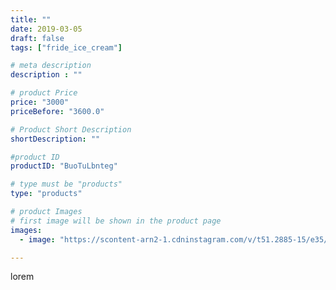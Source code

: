 ```yaml
---
title: ""
date: 2019-03-05
draft: false
tags: ["fride_ice_cream"]

# meta description
description : ""

# product Price
price: "3000"
priceBefore: "3600.0"

# Product Short Description
shortDescription: ""

#product ID
productID: "BuoTuLbnteg"

# type must be "products"
type: "products"

# product Images
# first image will be shown in the product page
images:
  - image: "https://scontent-arn2-1.cdninstagram.com/v/t51.2885-15/e35/52644965_1052676134937481_5475041543885688116_n.jpg?se=7&tp=1&_nc_ht=scontent-arn2-1.cdninstagram.com&_nc_cat=101&_nc_ohc=8O_HwI8rbBwAX8_GYYT&ccb=7-4&oh=91c092c11b8bf44eabc49dc78d63dbfd&oe=608459E8&ig_cache_key=MTk5MjkyOTU3MTM2NTY0MDA5Ng%3D%3D.2-ccb7-4"

---
```

lorem
